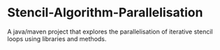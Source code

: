 # Stencil-Algorithm-Parallelisation
A java/maven project that explores the parallelisation of iterative stencil loops using libraries and methods. 
